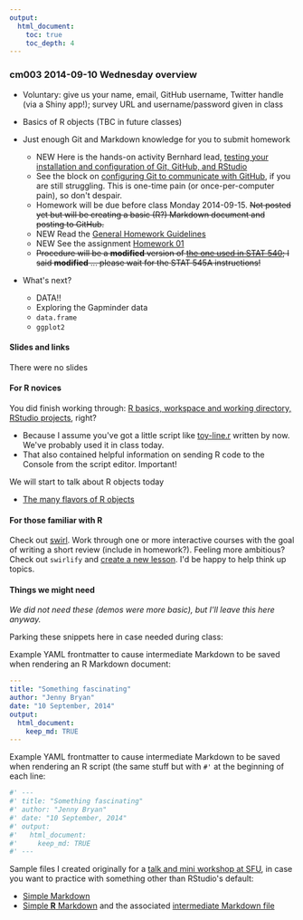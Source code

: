 ```yaml
---
output:
  html_document:
    toc: true
    toc_depth: 4
---
```


### cm003 2014-09-10 Wednesday overview

  * Voluntary: give us your name, email, GitHub username, Twitter handle (via a Shiny app!); survey URL and username/password given in class
  * Basics of R objects (TBC in future classes)
  * Just enough Git and Markdown knowledge for you to submit homework
    - NEW Here is the hands-on activity Bernhard lead, [testing your installation and configuration of Git, GitHub, and RStudio](git05_first-use-git-rstudio.html)
    - See the block on [configuring Git to communicate with GitHub](git06_credential-caching.html), if you are still struggling. This is one-time pain (or once-per-computer pain), so don't despair.
    - Homework will be due before class Monday 2014-09-15. ~~Not posted yet but will be creating a basic (R?) Markdown document and posting to GitHub.~~
    - NEW Read the [General Homework Guidelines](http://stat545-ubc.github.io/hw00_homework-guidelines.html)
    - NEW See the assignment [Homework 01](hw01_edit-README.html)
    - ~~Procedure will be a __modified__ version of [the one used in STAT 540](http://www.ugrad.stat.ubc.ca/%7Estat540/homework/hw_submission-instructions.html); I said __modified__ ... please wait for the STAT 545A instructions!~~
    
  * What's next?
    - DATA!!
    - Exploring the Gapminder data
    - `data.frame`
    - `ggplot2`
    
#### Slides and links

There were no slides

#### For R novices

You did finish working through: [R basics, workspace and working directory, RStudio projects](block002_hello-r-workspace-wd-project.html), right?

  * Because I assume you've got a little script like [toy-line.r](https://github.com/STAT545-UBC/STAT545-UBC.github.io/blob/master/block002_toy-line.r) written by now. We've probably used it in class today.
  * That also contained helpful information on sending R code to the Console from the script editor. Important!
  
We will start to talk about R objects today

  * [The many flavors of R objects](block004_basic-r-objects.html)

#### For those familiar with R

Check out [swirl](http://swirlstats.com). Work through one or more interactive courses with the goal of writing a short review (include in homework?). Feeling more ambitious? Check out `swirlify` and [create a new lesson](http://swirlstats.com/instructors.html). I'd be happy to help think up topics.

#### Things we might need

*We did not need these (demos were more basic), but I'll leave this here anyway.*

Parking these snippets here in case needed during class:

Example YAML frontmatter to cause intermediate Markdown to be saved when rendering an R Markdown document:

```yaml
---
title: "Something fascinating"
author: "Jenny Bryan"
date: "10 September, 2014"
output:
  html_document:
    keep_md: TRUE
---
```

Example YAML frontmatter to cause intermediate Markdown to be saved when rendering an R script (the same stuff but with `#'` at the beginning of each line:

```yaml
#' ---
#' title: "Something fascinating"
#' author: "Jenny Bryan"
#' date: "10 September, 2014"
#' output:
#'   html_document:
#'     keep_md: TRUE
#' ---
```

Sample files I created originally for a [talk and mini workshop at SFU](https://github.com/jennybc/2013-11_sfu), in case you want to practice with something other than RStudio's default:

  * [Simple Markdown](https://github.com/jennybc/2013-11_sfu/blob/master/simple-markdown.md)
  * [Simple __R__ Markdown](https://github.com/jennybc/2013-11_sfu/blob/master/simple-r-markdown.rmd) and the associated [intermediate Markdown file](https://github.com/jennybc/2013-11_sfu/blob/master/simple-r-markdown.md)